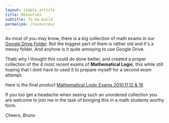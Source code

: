 ```yaml
---
layout: simple_article
title: Resources
subtitle: To be build
permalink: /resources/
---
```


As most of you may know, there is a big collection of math exams in our [Google Drive Folder](https://drive.google.com/folderview?id=0B7WeH9ZCm3RbRjhISDE3NkdBUWc). But the biggest part of them is rather old and it's a messy folder. And anyhow is it quite annoying to use Google Drive.

Thats why I thought this could do done better, and created a proper collection of the 4 most recent exams of **Mathematical Logic**, this while still hoping that I dont have to used it to prepare myself for a second exam attempt.

Here is the final product
[Mathematical Logic Exams 2010,11,12 & 16](../resources/exams/logic.pdf)

If you too get a headache when seeing such an unordered collection you are welcome to join me in the task of bringing this in a math students worthy form.

Cheers, *Bruno*
